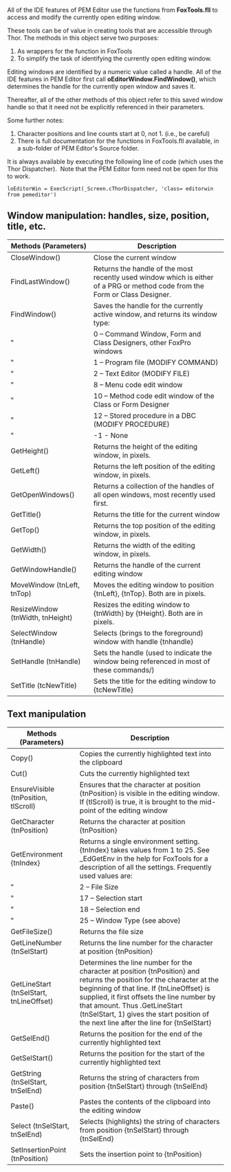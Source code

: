 ﻿All of the IDE features of PEM Editor use the functions from **FoxTools.fll** to access and modify the currently open editing window.

These tools can be of value in creating tools that are accessible through Thor. The methods in this object serve two purposes:

1.  As wrappers for the function in FoxTools
2.  To simplify the task of identifying the currently open editing window.

Editing windows are identified by a numeric value called a handle. All of the IDE features in PEM Editor first call **oEditorWindow.FindWindow()**, which determines the handle for the currently open window and saves it.

Thereafter, all of the other methods of this object refer to this saved window handle so that it need not be explicitly referenced in their parameters.

Some further notes:

1.  Character positions and line counts start at 0, not 1. (i.e., be careful)
2.  There is full documentation for the functions in FoxTools.fll available, in a sub-folder of PEM Editor's Source folder.

It is always available by executing the following line of code (which uses the Thor Dispatcher).  Note that the PEM Editor form need not be open for this to work.


```foxpro
loEditorWin = ExecScript(_Screen.cThorDispatcher, 'class= editorwin from pemeditor')
```

## Window manipulation: handles, size, position, title, etc.

Methods (Parameters)|Description
---|---
CloseWindow()|Close the current window
FindLastWindow()|Returns the handle of the most recently used window which is either of a PRG or method code from the Form or Class Designer.
FindWindow()|Saves the handle for the currently active window, and returns its window type:  
"|0 – Command Window, Form and Class Designers, other FoxPro windows  
"|1 – Program file (MODIFY COMMAND)  
"|2 – Text Editor (MODIFY FILE)  
"|8 – Menu code edit window  
"|10 – Method code edit window of the Class or Form Designer  
"|12 – Stored procedure in a DBC (MODIFY PROCEDURE)  
"|-1 - None
GetHeight()|Returns the height of the editing window, in pixels.
GetLeft()|Returns the left position of the editing window, in pixels.
GetOpenWindows()|Returns a collection of the handles of all open windows, most recently used first.
GetTitle()|Returns the title for the current window
GetTop()|Returns the top position of the editing window, in pixels.
GetWidth()|Returns the width of the editing window, in pixels.
GetWindowHandle()|Returns the handle of the current editing window
MoveWindow (tnLeft, tnTop)|Moves the editing window to position {tnLeft}, {tnTop}. Both are in pixels.
ResizeWindow (tnWidth, tnHeight)|Resizes the editing window to {tnWidth} by {tHeight}. Both are in pixels.
SelectWindow (tnHandle)|Selects (brings to the foreground) window with handle {tnhandle}
SetHandle (tnHandle)|Sets the handle (used to indicate the window being referenced in most of these commands/)
SetTitle (tcNewTitle)|Sets the title for the editing window to {tcNewTitle}


## Text manipulation
Methods (Parameters)|Description  
---|---
Copy()|Copies the currently highlighted text into the clipboard
Cut()|Cuts the currently highlighted text
EnsureVisible (tnPosition, tlScroll)|Ensures that the character at position {tnPosition} is visible in the editing window. If {tlScroll} is true, it is brought to the mid-point of the editing window
GetCharacter (tnPosition)|Returns the character at position {tnPosition}
GetEnvironment {tnIndex}|Returns a single environment setting. {tnIndex} takes values from 1 to 25. See _EdGetEnv in the help for FoxTools for a description of all the settings. Frequently used values are:  
"|2 – File Size  
"|17 – Selection start  
"|18 – Selection end  
"|25 – Window Type (see above)
GetFileSize()|Returns the file size
GetLineNumber (tnSelStart)|Returns the line number for the character at position {tnPosition}
GetLineStart (tnSelStart, tnLineOffset)|Determines the line number for the character at position {tnPosition} and returns the position for the character at the beginning of that line. If {tnLineOffset} is supplied, it first offsets the line number by that amount. Thus .GetLineStart (tnSelStart, 1) gives the start position of the next line after the line for {tnSelStart}
GetSelEnd()|Returns the position for the end of the currently highlighted text
GetSelStart()|Returns the position for the start of the currently highlighted text
GetString (tnSelStart, tnSelEnd)|Returns the string of characters from position {tnSelStart} through {tnSelEnd}
Paste()|Pastes the contents of the clipboard into the editing window
Select (tnSelStart, tnSelEnd)|Selects (highlights) the string of characters from position {tnSelStart} through {tnSelEnd}
SetInsertionPoint (tnPosition)|Sets the insertion point to {tnPosition}
